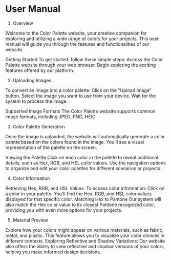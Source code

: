 # User Manual
1. Overview

Welcome to the Color Palette website, your creative companion for exploring and utilizing a wide range of colors for your projects. This user manual will guide you through the features and functionalities of our website.

Getting Started
To get started, follow these simple steps:
Access the Color Palette website through your web browser.
Begin exploring the exciting features offered by our platform.  

2. Uploading Images

To convert an image into a color palette:
Click on the "Upload Image" button.
Select the image you want to use from your device.
Wait for the system to process the image.

Supported Image Formats
The Color Palette website supports common image formats, including JPEG, PNG, HEIC.

3. Color Palette Generation

Once the image is uploaded, the website will automatically generate a color palette based on the colors found in the image. You'll see a visual representation of the palette on the screen.

Viewing the Palette
Click on each color in the palette to reveal additional details, such as Hex, RGB, and HSL color values.
Use the navigation options to organize and edit your color palettes for different scenarios or projects.

4. Color Information

Retrieving Hex, RGB, and HSL Values:
To access color information:
Click on a color in your palette.
You'll find the Hex, RGB, and HSL color values displayed for that specific color.
Matching Hex to Pantone
Our system will also match the Hex color value to its closest Pantone recognized color, providing you with even more options for your projects.

5. Material Preview

Explore how your colors might appear on various materials, such as fabric, metal, and plastic. This feature allows you to visualize your color choices in different contexts.
Exploring Reflective and Shadow Variations:
Our website also offers the ability to view reflective and shadow versions of your colors, helping you make informed design decisions.
